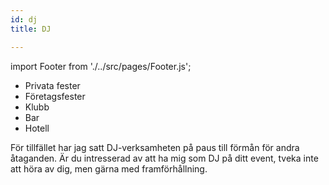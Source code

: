 ```yaml
---
id: dj
title: DJ

---
```

import Footer from './../src/pages/Footer.js';



* Privata fester
* Företagsfester
* Klubb
* Bar
* Hotell

För tillfället har jag satt DJ-verksamheten på paus till förmån för andra åtaganden. 
Är du intresserad av att ha mig som DJ på ditt event, tveka inte att höra av dig, men gärna med framförhållning.